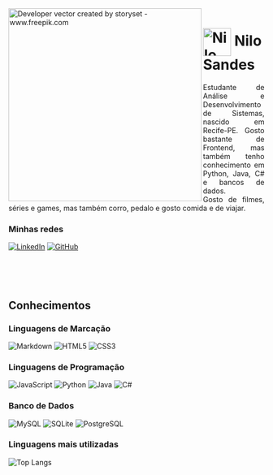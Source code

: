 <img align="left" alt="Developer vector created by storyset - www.freepik.com" height="380" src="https://github.com/nilosandes/dio-lab-open-source/assets/71954555/38378197-0119-415a-8bec-308ab33f6320" padding-right="10">
<!-- <a href="https://storyset.com/web">Web illustrations by Storyset</a> --> 

<h1>
    <a href="https://github.com/nilosandes">
     <img align="center" alt="Nilo Sandes photo" width="55px" src="https://github.com/nilosandes/dio-lab-open-source/assets/71954555/981c6f33-9b4d-4982-bbcb-556326524ba1"></a>
    <span>Nilo Sandes</span>
</h1>

<!-- ![Nilo_Perfil](https://github.com/nilosandes/dio-lab-open-source/assets/71954555/981c6f33-9b4d-4982-bbcb-556326524ba1) -->

<p align="justify">Estudante de Análise e Desenvolvimento de Sistemas, nascido em Recife-PE. Gosto bastante de Frontend, mas também tenho conhecimento em Python, Java, C# e bancos de dados.<br>Gosto de filmes, séries e games, mas também corro, pedalo e gosto comida e de viajar.</p>

<h3>Minhas redes</h3>

[![LinkedIn](https://img.shields.io/badge/-LinkedIn-000?style=for-the-badge&logo=linkedin&logoColor=FF00F6&color:FFF)](https://www.linkedin.com/in/nilo-sandes-b1b93a211/)
[![GitHub](https://img.shields.io/badge/GitHub-100000?style=for-the-badge&logo=github&logoColor=white)](https://github.com/nilosandes)

<br>
<br>
<br>
<h2>Conhecimentos</h2>
<h3>Linguagens de Marcação</h3>

![Markdown](https://img.shields.io/badge/Markdown-000?style=for-the-badge&logo=markdown)
![HTML5](https://img.shields.io/badge/HTML5-E34F26?style=for-the-badge&logo=html5&logoColor=white)
![CSS3](https://img.shields.io/badge/CSS3-1572B6?style=for-the-badge&logo=css3&logoColor=white)

<h3 align="left">Linguagens de Programação</h3>

![JavaScript](https://img.shields.io/badge/JavaScript-F7DF1E?style=for-the-badge&logo=javascript&logoColor=black)
![Python](https://img.shields.io/badge/python-3670A0?style=for-the-badge&logo=python&logoColor=ffdd54)
![Java](https://img.shields.io/badge/java-%23ED8B00.svg?style=for-the-badge&logo=openjdk&logoColor=white)
![C#](https://img.shields.io/badge/C%23-239120?style=for-the-badge&logo=c-sharp&logoColor=white)

<h3 align="">Banco de Dados</h3>

![MySQL](https://img.shields.io/badge/MySQL-00000F?style=for-the-badge&logo=mysql&logoColor=white)
![SQLite](https://img.shields.io/badge/SQLite-000?style=for-the-badge&logo=sqlite&logoColor=07405E)
![PostgreSQL](https://img.shields.io/badge/PostgreSQL-000?style=for-the-badge&logo=postgresql)

<h3>Linguagens mais utilizadas</h3>

![Top Langs](https://github-readme-stats-git-masterrstaa-rickstaa.vercel.app/api/top-langs/?username=nilosandes&bg_color=000&border_color=30A3DC&title_color=E94D5F&text_color=FFF)


